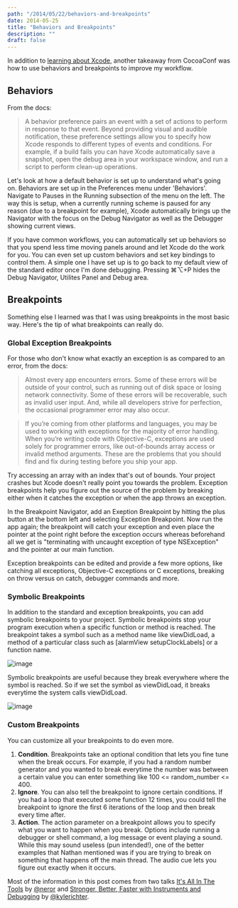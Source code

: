 ```yaml
---
path: "/2014/05/22/behaviors-and-breakpoints"
date: 2014-05-25
title: "Behaviors and Breakpoints"
description: ""
draft: false
---
```


In addition to [learning about Xcode](http://www.pasanpremaratne.com/2014/05/16/becoming-an-xcode-power-user/), another takeaway from CocoaConf was how to use behaviors and breakpoints to improve my workflow.

## Behaviors

From the docs:

>A behavior preference pairs an event with a set of actions to perform in response to that event. Beyond providing visual and audible notification, these preference settings allow you to specify how Xcode responds to different types of events and conditions. For example, if a build fails you can have Xcode automatically save a snapshot, open the debug area in your workspace window, and run a script to perform clean-up operations.

Let's look at how a default behavior is set up to understand what's going on. Behaviors are set up in the Preferences menu under 'Behaviors'. Navigate to Pauses in the Running subsection of the menu on the left. The way this is setup, when a currently running scheme is paused for any reason (due to a breakpoint for example), Xcode automatically brings up the Navigator with the focus on the Debug Navigator as well as the Debugger showing current views.  

If you have common workflows, you can automatically set up behaviors so that you spend less time moving panels around and let Xcode do the work for you.  You can even set up custom behaviors and set key bindings to control them. A simple one I have set up is to go back to my default view of the standard editor once I'm done debugging. Pressing ⌘⌥+P hides the Debug Navigator, Utilites Panel and Debug area.

## Breakpoints

Something else I learned was that I was using breakpoints in the most basic way. Here's the tip of what breakpoints can really do.

### Global Exception Breakpoints 

For those who don't know what exactly an exception is as compared to an error, from the docs:

>Almost every app encounters errors. Some of these errors will be outside of your control, such as running out of disk space or losing network connectivity. Some of these errors will be recoverable, such as invalid user input. And, while all developers strive for perfection, the occasional programmer error may also occur.

>If you’re coming from other platforms and languages, you may be used to working with exceptions for the majority of error handling. When you’re writing code with Objective-C, exceptions are used solely for programmer errors, like out-of-bounds array access or invalid method arguments. These are the problems that you should find and fix during testing before you ship your app.

Try accessing an array with an index that's out of bounds. Your project crashes but Xcode doesn't really point you towards the problem. Exception breakpoints help you figure out the source of the problem by breaking either when it catches the exception or when the app throws an exception. 

In the Breakpoint Navigator, add an Exeption Breakpoint by hitting the plus button at the bottom left and selecting Exception Breakpoint. Now run the app again; the breakpoint will catch your exception and even place the pointer at the point right before the exception occurs whereas beforehand all we get is "terminating with uncaught exception of type NSException" and the pointer at our main function.

Exception breakpoints can be edited and provide a few more options, like catching all exceptions, Objective-C exceptions or C exceptions, breaking on throw versus on catch, debugger commands and more. 

### Symbolic Breakpoints

In addition to the standard and exception breakpoints, you can add symbolic breakpoints to your project. Symbolic breakpoints stop your program execution when a specific function or method is reached. The breakpoint takes a symbol such as a method name like viewDidLoad, a method of a particular class such as [alarmView setupClockLabels] or a function name. 

![image](https://cl.ly/0F2K2t3B1i0v/Image%202014-05-22%20at%2010.52.34%20PM.png)

Symbolic breakpoints are useful because they break everywhere where the symbol is reached. So if we set the symbol as viewDidLoad, it breaks everytime the system calls viewDidLoad. 

![image](https://cl.ly/253H2q2v3105/SymbolicBreakpointViewDidLoad.png)

### Custom Breakpoints

You can customize all your breakpoints to do even more.

1. **Condition**. Breakpoints take an optional condition that lets you fine tune when the break occurs. For example, if you had a random number generator and you wanted to break everytime the number was between a certain value you can enter something like 100 <= random_number <= 400.
2. **Ignore**. You can also tell the breakpoint to ignore certain conditions. If you had a loop that executed some function 12 times, you could tell the breakpoint to ignore the first 6 iterations of the loop and then break every time after.
3. **Action**. The action parameter on a breakpoint allows you to specify what you want to happen when you break. Options include running a debugger or shell command, a log message or event playing a sound. While this may sound useless (pun intended!), one of the better examples that Nathan mentioned was if you are trying to break on something that happens off the main thread. The audio cue lets you figure out exactly when it occurs.

Most of the information in this post comes from two talks [It's All In The Tools](https://speakerdeck.com/neror/its-all-in-the-tools) by [@neror](https://twitter.com/neror) and [Stronger, Better, Faster with Instruments and Debugging](http://f.cl.ly/items/3J0f3R1k2g0P3r460O2o/idevInstruments.pdf) by [@kylerichter](https://twitter.com/kylerichter).